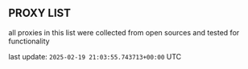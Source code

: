 ## PROXY LIST

all proxies in this list were collected from open sources and tested for functionality

last update: `2025-02-19 21:03:55.743713+00:00` UTC